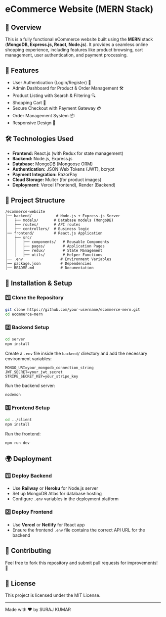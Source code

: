 # eCommerce Website (MERN Stack)

## 📌 Overview
This is a fully functional eCommerce website built using the **MERN** stack (**MongoDB, Express.js, React, Node.js**). It provides a seamless online shopping experience, including features like product browsing, cart management, user authentication, and payment processing.

## 🚀 Features
- User Authentication (Login/Register) 🔑
- Admin Dashboard for Product & Order Management 🛠️
- Product Listing with Search & Filtering 🔍
- Shopping Cart 🛒
- Secure Checkout with Payment Gateway 💳
- Order Management System 📦
- Responsive Design 📱

## 🛠️ Technologies Used
- **Frontend:** React.js (with Redux for state management)
- **Backend:** Node.js, Express.js
- **Database:** MongoDB (Mongoose ORM)
- **Authentication:** JSON Web Tokens (JWT), bcrypt
- **Payment Integration:** RazorPay
- **Cloud Storage:** Multer (for product images)
- **Deployment:** Vercel (Frontend), Render (Backend)

## 📂 Project Structure
```
/ecommerce-website
│── backend/           # Node.js + Express.js Server
│   ├── models/       # Database models (MongoDB)
│   ├── routes/       # API routes
│   ├── controllers/  # Business logic
│── frontend/         # React.js Application
│   ├── src/
│   │   ├── components/   # Reusable Components
│   │   ├── pages/        # Application Pages
│   │   ├── redux/        # State Management
│   │   ├── utils/        # Helper Functions
│── .env                 # Environment Variables
│── package.json         # Dependencies
│── README.md            # Documentation
```

## 🔧 Installation & Setup
### 1️⃣ Clone the Repository
```sh
git clone https://github.com/your-username/ecommerce-mern.git
cd ecommerce-mern
```
### 2️⃣ Backend Setup
```sh
cd server
npm install
```
Create a `.env` file inside the `backend/` directory and add the necessary environment variables:
```
MONGO_URI=your_mongodb_connection_string
JWT_SECRET=your_jwt_secret
STRIPE_SECRET_KEY=your_stripe_key
```
Run the backend server:
```sh
nodemon
```

### 3️⃣ Frontend Setup
```sh
cd ../client
npm install
```
Run the frontend:
```sh
npm run dev
```

## 🌍 Deployment
### 1️⃣ Deploy Backend
- Use **Railway** or **Heroku** for Node.js server
- Set up MongoDB Atlas for database hosting
- Configure `.env` variables in the deployment platform

### 2️⃣ Deploy Frontend
- Use **Vercel** or **Netlify** for React app
- Ensure the frontend `.env` file contains the correct API URL for the backend

## 🤝 Contributing
Feel free to fork this repository and submit pull requests for improvements! 🚀

## 📜 License
This project is licensed under the MIT License.

---

Made with ❤️ by SURAJ KUMAR

